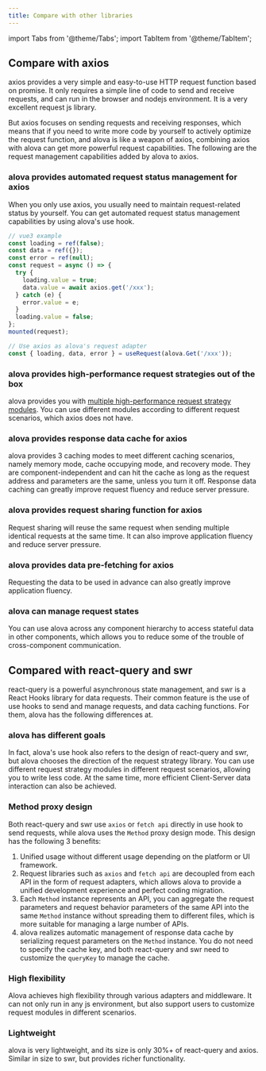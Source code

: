 ```yaml
---
title: Compare with other libraries
---
```


import Tabs from '@theme/Tabs';
import TabItem from '@theme/TabItem';

## Compare with axios

axios provides a very simple and easy-to-use HTTP request function based on promise. It only requires a simple line of code to send and receive requests, and can run in the browser and nodejs environment. It is a very excellent request js library.

But axios focuses on sending requests and receiving responses, which means that if you need to write more code by yourself to actively optimize the request function, and alova is like a weapon of axios, combining axios with alova can get more powerful request capabilities. The following are the request management capabilities added by alova to axios.

### alova provides automated request status management for axios

When you only use axios, you usually need to maintain request-related status by yourself. You can get automated request status management capabilities by using alova's use hook.

<Tabs>
<TabItem value="1" label="axios only">

```javascript
// vue3 example
const loading = ref(false);
const data = ref({});
const error = ref(null);
const request = async () => {
  try {
    loading.value = true;
    data.value = await axios.get('/xxx');
  } catch (e) {
    error.value = e;
  }
  loading.value = false;
};
mounted(request);
```

</TabItem>
<TabItem value="2" label="axios+alova">

```javascript
// Use axios as alova's request adapter
const { loading, data, error } = useRequest(alova.Get('/xxx'));
```

</TabItem>
</Tabs>

### alova provides high-performance request strategies out of the box

alova provides you with [multiple high-performance request strategy modules](/next/tutorial/client/strategy). You can use different modules according to different request scenarios, which axios does not have.

### alova provides response data cache for axios

alova provides 3 caching modes to meet different caching scenarios, namely memory mode, cache occupying mode, and recovery mode. They are component-independent and can hit the cache as long as the request address and parameters are the same, unless you turn it off. Response data caching can greatly improve request fluency and reduce server pressure.

### alova provides request sharing function for axios

Request sharing will reuse the same request when sending multiple identical requests at the same time. It can also improve application fluency and reduce server pressure.

### alova provides data pre-fetching for axios

Requesting the data to be used in advance can also greatly improve application fluency.

### alova can manage request states

You can use alova across any component hierarchy to access stateful data in other components, which allows you to reduce some of the trouble of cross-component communication.

## Compared with react-query and swr

react-query is a powerful asynchronous state management, and swr is a React Hooks library for data requests. Their common feature is the use of use hooks to send and manage requests, and data caching functions. For them, alova has the following differences at.

### alova has different goals

In fact, alova's use hook also refers to the design of react-query and swr, but alova chooses the direction of the request strategy library. You can use different request strategy modules in different request scenarios, allowing you to write less code. At the same time, more efficient Client-Server data interaction can also be achieved.

### Method proxy design

Both react-query and swr use `axios` or `fetch api` directly in use hook to send requests, while alova uses the `Method` proxy design mode. This design has the following 3 benefits:

1. Unified usage without different usage depending on the platform or UI framework.
2. Request libraries such as `axios` and `fetch api` are decoupled from each API in the form of request adapters, which allows alova to provide a unified development experience and perfect coding migration.
3. Each `Method` instance represents an API, you can aggregate the request parameters and request behavior parameters of the same API into the same `Method` instance without spreading them to different files, which is more suitable for managing a large number of APIs.
4. alova realizes automatic management of response data cache by serializing request parameters on the `Method` instance. You do not need to specify the cache key, and both react-query and swr need to customize the `queryKey` to manage the cache.

### High flexibility

Alova achieves high flexibility through various adapters and middleware. It can not only run in any js environment, but also support users to customize request modules in different scenarios.

### Lightweight

alova is very lightweight, and its size is only 30%+ of react-query and axios. Similar in size to swr, but provides richer functionality.
